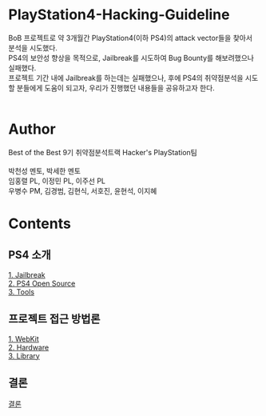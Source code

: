 # PlayStation4-Hacking-Guideline

BoB 프로젝트로 약 3개월간 PlayStation4(이하 PS4)의 attack vector들을 찾아서 분석을 시도했다.<br>
PS4의 보안성 향상을 목적으로, Jailbreak를 시도하여 Bug Bounty를 해보려했으나 실패했다.<br>
프로젝트 기간 내에 Jailbreak를 하는데는 실패했으나, 후에 PS4의 취약점분석을 시도할 분들에게 도움이 되고자, 우리가 진행했던 내용들을 공유하고자 한다.<br><br>


# Author
Best of the Best 9기 취약점분석트랙 Hacker's PlayStation팀<br><br>
박천성 멘토, 박세한 멘토<br>
임홍렬 PL, 이정민 PL, 이주선 PL<br>
우병수 PM, 김경범, 김현식, 서호진, 윤현석, 이지혜<br>

# Contents
## PS4 소개
[1. Jailbreak](https://github.com/Hacker-s-PlayStation/PlayStation4-Hacking-Guideline/blob/main/1_introduction/Jailbreak.md)<br>
[2. PS4 Open Source](https://github.com/Hacker-s-PlayStation/PlayStation4-Hacking-Guideline/blob/main/1_introduction/PS4_Open_Source.md)<br>
[3. Tools](https://github.com/Hacker-s-PlayStation/PlayStation4-Hacking-Guideline/blob/main/1_introduction/Tools.md)<br>
## 프로젝트 접근 방법론
[1. WebKit](https://github.com/Hacker-s-PlayStation/PlayStation4-Hacking-Guideline/blob/main/2_methodology/webkit.md)<br>
[2. Hardware](https://github.com/Hacker-s-PlayStation/PlayStation4-Hacking-Guideline/blob/main/2_methodology/hardware.md)<br>
[3. Library](https://github.com/Hacker-s-PlayStation/PlayStation4-Hacking-Guideline/blob/main/2_methodology/library.md)<br>
## 결론
[결론](https://github.com/Hacker-s-PlayStation/PlayStation4-Hacking-Guideline/blob/main/3_conclusion/conclusion.md)<br>
